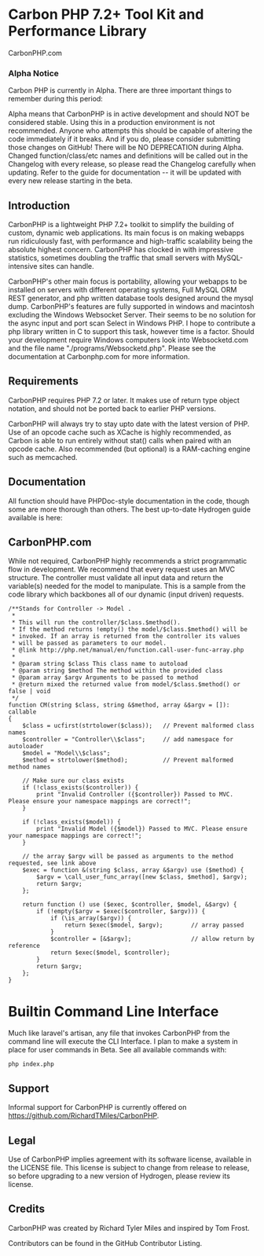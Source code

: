 # Carbon PHP  7.2+ Tool Kit and Performance Library

CarbonPHP.com 

### Alpha Notice

Carbon PHP is currently in Alpha. There are three important things to remember during this period:

Alpha means that CarbonPHP is in active development and should NOT be considered stable. Using this in a production environment is not recommended. Anyone who attempts this should be capable of altering the code immediately if it breaks. And if you do, please consider submitting those changes on GitHub!
There will be NO DEPRECATION during Alpha. Changed function/class/etc names and definitions will be called out in the Changelog with every release, so please read the Changelog carefully when updating.
Refer to the guide for documentation -- it will be updated with every new release starting in the beta.


## Introduction

CarbonPHP is a lightweight PHP 7.2+ toolkit to simplify the building of custom, dynamic web applications. Its main focus is on making webapps run ridiculously fast, with performance and high-traffic scalability being the absolute highest concern. CarbonPHP has clocked in with impressive statistics, sometimes doubling the traffic that small servers with MySQL-intensive sites can handle.

CarbonPHP's other main focus is portability, allowing your webapps to be installed on servers with different operating systems, Full MySQL ORM REST generator, and php written database tools designed around the mysql dump. CarbonPHP's features are fully supported in windows and macintosh excluding the Windows Websocket Server. Their seems to be no solution for the async input and port scan Select in Windows PHP. I hope to contribute a php library written in C to support this task, however time is a factor.
 Should your development require Windows computers look into Websocketd.com and the file name "./programs/Websocketd.php". Please see the documentation at Carbonphp.com for more information.

## Requirements

CarbonPHP requires PHP 7.2 or later. It makes use of return type object notation, and should not be ported back to earlier PHP versions. 

CarbonPHP will always try to stay upto date with the latest version of PHP. Use of an opcode cache such as XCache is highly recommended, as Carbon is able to run entirely without stat() calls when paired with an opcode cache. Also recommended (but optional) is a RAM-caching engine such as memcached.

## Documentation

All function should have PHPDoc-style documentation in the code, though some are more thorough than others. The best up-to-date Hydrogen guide available is here:

## CarbonPHP.com

While not required, CarbonPHP highly recommends a strict programmatic flow in development. We recommend that every request uses an MVC structure. The controller must validate all input data and return the variable(s) needed for the model to manipulate. This is a sample from the code library which backbones all of our dynamic (input driven) requests.


    /**Stands for Controller -> Model .
     *
     * This will run the controller/$class.$method().
     * If the method returns !empty() the model/$class.$method() will be
     * invoked. If an array is returned from the controller its values
     * will be passed as parameters to our model.
     * @link http://php.net/manual/en/function.call-user-func-array.php
     *
     * @param string $class This class name to autoload
     * @param string $method The method within the provided class
     * @param array $argv Arguments to be passed to method
     * @return mixed the returned value from model/$class.$method() or false | void
     */
    function CM(string $class, string &$method, array &$argv = []): callable
    {
        $class = ucfirst(strtolower($class));   // Prevent malformed class names
        $controller = "Controller\\$class";     // add namespace for autoloader
        $model = "Model\\$class";
        $method = strtolower($method);          // Prevent malformed method names

        // Make sure our class exists
        if (!class_exists($controller)) {
            print "Invalid Controller ({$controller}) Passed to MVC. Please ensure your namespace mappings are correct!";
        }

        if (!class_exists($model)) {
            print "Invalid Model ({$model}) Passed to MVC. Please ensure your namespace mappings are correct!";
        }

        // the array $argv will be passed as arguments to the method requested, see link above
        $exec = function &(string $class, array &$argv) use ($method) {
            $argv = \call_user_func_array([new $class, $method], $argv);
            return $argv;
        };

        return function () use ($exec, $controller, $model, &$argv) {    
            if (!empty($argv = $exec($controller, $argv))) {
                if (\is_array($argv)) {
                    return $exec($model, $argv);        // array passed
                }
                $controller = [&$argv];                 // allow return by reference
                return $exec($model, $controller);
            }
            return $argv;
        };
    }


# Builtin Command Line Interface

Much like laravel's artisan, any file that invokes CarbonPHP from the command line will execute the CLI Interface. I plan to make a system in place for user commands in Beta. See all available commands with:

    php index.php


## Support

Informal support for CarbonPHP is currently offered on https://github.com/RichardTMiles/CarbonPHP.

## Legal

Use of CarbonPHP implies agreement with its software license, available in the LICENSE file. This license is subject to change from release to release, so before upgrading to a new version of Hydrogen, please review its license.

## Credits

CarbonPHP was created by Richard Tyler Miles and inspired by Tom Frost.

Contributors can be found in the GitHub Contributor Listing.